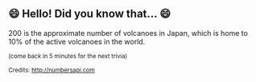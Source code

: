 ## :smile: Hello! Did you know that... :smile:
200 is the approximate number of volcanoes in Japan, which is home to 10% of the active volcanoes in the world.

<sup>(come back in 5 minutes for the next trivia)</sup>


<sup>Credits: http://numbersapi.com</sup>
